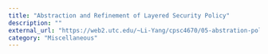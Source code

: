 ```yaml
---
title: "Abstraction and Refinement of Layered Security Policy"
description: ""
external_url: "https://web2.utc.edu/~Li-Yang/cpsc4670/05-abstration-policy.pdf"
category: "Miscellaneous"
---
```

